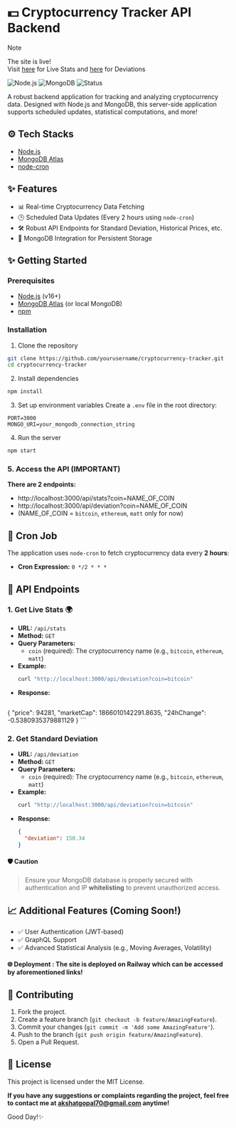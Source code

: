 # 💵 Cryptocurrency Tracker API Backend 
> [!NOTE]
> The site is live!<br/> Visit [here](https://koinx-backend.up.railway.app/api/stats?coin=bitcoin) for Live Stats and [here](https://koinx-backend.up.railway.app/api/deviation?coin=bitcoin) for Deviations

![Node.js](https://img.shields.io/badge/Node.js-v16+-green)
![MongoDB](https://img.shields.io/badge/MongoDB-Atlas-blue)
![Status](https://img.shields.io/badge/Status-Active-success)

A robust backend application for tracking and analyzing cryptocurrency data. Designed with Node.js and MongoDB, this server-side application supports scheduled updates, statistical computations, and more!

## ⚙️ Tech Stacks
- [Node.js](https://nodejs.org/)
- [MongoDB Atlas](https://www.mongodb.com/atlas)
- [node-cron](https://www.npmjs.com/package/node-cron)

## ✨ Features
- 📊 Real-time Cryptocurrency Data Fetching
- 🕒 Scheduled Data Updates (Every 2 hours using `node-cron`)
- 🛠️ Robust API Endpoints for Standard Deviation, Historical Prices, etc.
- 💾 MongoDB Integration for Persistent Storage

## ✨ Getting Started

### Prerequisites
- [Node.js](https://nodejs.org/) (v16+)
- [MongoDB Atlas](https://www.mongodb.com/atlas) (or local MongoDB)
- [npm](https://www.npmjs.com/)

### Installation

1. Clone the repository
```bash
git clone https://github.com/yourusername/cryptocurrency-tracker.git
cd cryptocurrency-tracker
```

2. Install dependencies
```bash
npm install
```

3. Set up environment variables
Create a `.env` file in the root directory:
```env
PORT=3000
MONGO_URI=your_mongodb_connection_string
```

4. Run the server
```bash
npm start
```

### 5. Access the API (IMPORTANT)
**There are 2 endpoints:**
- http://localhost:3000/api/stats?coin=NAME_OF_COIN
- http://localhost:3000/api/deviation?coin=NAME_OF_COIN
- (NAME_OF_COIN = `bitcoin`, `ethereum`, `matt` only for now)

## 🔄 Cron Job
The application uses `node-cron` to fetch cryptocurrency data every **2 hours**:
- **Cron Expression:** `0 */2 * * *`

## 📂 API Endpoints

### 1. Get Live Stats 🌍
- **URL:** `/api/stats`
- **Method:** `GET`
- **Query Parameters:**
  - `coin` (required): The cryptocurrency name (e.g., `bitcoin`, `ethereum`, `matt`)
- **Example:**
  ```bash
  curl "http://localhost:3000/api/deviation?coin=bitcoin"
  ```
- **Response:**
  ```json
{
  "price": 94281,
  "marketCap": 1866010142291.8635,
  "24hChange": -0.5380935379881129
}
    ```
### 2. Get Standard Deviation
- **URL:** `/api/deviation`
- **Method:** `GET`
- **Query Parameters:**
  - `coin` (required): The cryptocurrency name (e.g., `bitcoin`, `ethereum`, `matt`)
- **Example:**
  ```bash
  curl "http://localhost:3000/api/deviation?coin=bitcoin"
  ```
- **Response:**
  ```json
  {
    "deviation": 150.34
  }
  ```

#### 🛡️ Caution
> Ensure your MongoDB database is properly secured with authentication and IP **whitelisting** to prevent unauthorized access.

## 📈 Additional Features (Coming Soon!)
- ✅ User Authentication (JWT-based)
- ✅ GraphQL Support
- ✅ Advanced Statistical Analysis (e.g., Moving Averages, Volatility)

#### 🌐 Deployment : The site is deployed on **Railway** which can be accessed by  aforementioned links!

## 🤝 Contributing
1. Fork the project.
2. Create a feature branch (`git checkout -b feature/AmazingFeature`).
3. Commit your changes (`git commit -m 'Add some AmazingFeature'`).
4. Push to the branch (`git push origin feature/AmazingFeature`).
5. Open a Pull Request.

## 📜 License
This project is licensed under the MIT License.

**If you have any suggestions or complaints regarding the project, feel free to contact me at akshatgopal70@gmail.com anytime!**

Good Day!✨
